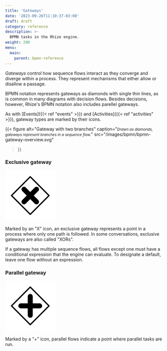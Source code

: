 ```yaml
---
title: 'Gateways'
date: '2023-09-26T11:10:37-03:00'
draft: draft
category: reference
description: >-
  BPMN tasks in the Rhize engine.
weight: 200
menu:
  main:
    parent: bpmn-reference
---
```



_Gateways_ control how sequence flows interact as they converge and diverge within a process.
They represent mechanisms that either allow or disallow a passage.

BPMN notation represents gateways as diamonds with single thin lines, as is common in many diagrams with decision flows.
Besides decisions, however, Rhize's BPMN notation also includes parellel gateways.

As with [Events]({{< ref "events" >}}) and [Activities]({{< ref "activities" >}}), gateway types are marked by their icons.

{{< figure
alt="Gateway with two branches"
caption="<small><em>Drawn as diamonds, gateways represent branches in a sequence flow.</em></small>"
src="/images/bpmn/bpmn-gateway-overview.svg"
>}}

### Exclusive gateway

![exclusive gateways are marked by an "x" icon](/images/bpmn/bpmn-gateway-exclusive.svg)

Marked by an "X" icon, an exclusive gateway represents a point in a process where only one path is followed.
In some conversations, exclusive gateways are also called "XORs".

If a gateway has multiple sequence flows, all flows except one must have a conditional expression that the engine can evaluate.
To designate a default, leave one flow without an expression.

### Parallel gateway

![Parallel gateways are marked by a "+" icon](/images/bpmn/bpmn-gateway-parallel.svg)

Marked by a "+" icon, parallel flows indicate a point where parallel tasks are run.

<!---
### Inclusive gateway
### Event-based gateway
### Complex gateway
 -->
